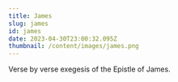 ```yaml
---
title: James
slug: james
id: james
date: 2023-04-30T23:00:32.095Z
thumbnail: /content/images/james.png
---
```

V﻿erse by verse exegesis of the Epistle of James.